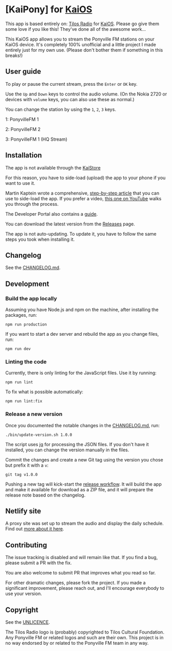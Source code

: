 # [KaiPony] for [KaiOS](https://www.kaiostech.com/)

This app is based entirely on:
[Tilos Radio](https://tilos.hu/page/english) for [KaiOS](https://www.kaiostech.com/).
Please go give them some love if you like this! They've done all of the awesome work...

This KaiOS app allows you to stream the Ponyville FM stations on your KaiOS device. It's completely 100% unofficial and a little project I made entirely just for my own use.
(Please don't bother them if something in this breaks!)

## User guide

To play or pause the current stream, press the `Enter` or `OK` key.

Use the `Up` and `Down` keys to control the audio volume. (On the Nokia 2720 or devices with `volume` keys, you can also use these as normal.)

You can change the station by using the `1`, `2`, `3` keys.

1: PonyvilleFM 1

2: PonyvilleFM 2

3: PonyvilleFM 1 (HQ Stream)

## Installation

The app is not available through the [KaiStore](https://www.kaiostech.com/store/)

For this reason, you have to side-load (upload) the app to your phone if you want to use it.

Martin Kaptein wrote a comprehensive, [step-by-step article](https://www.martinkaptein.com/blog/sideloading-and-deploying-apps-to-kai-os/) that you can use to side-load the app.
If you prefer a video, [this one on YouTube](https://www.youtube.com/watch?v=hQ2EJnNuFz0) walks you through the process.

The Developer Portal also contains a [guide](https://developer.kaiostech.com/getting-started/env-setup/os-env-setup).

You can download the latest version from the [Releases](https://github.com/GloomyJD/KaiPony/releases) page.

The app is not auto-updating. To update it, you have to follow the same steps you took when installing it.

## Changelog

See the [CHANGELOG.md](CHANGELOG.md).

## Development

### Build the app locally

Assuming you have Node.js and npm on the machine, after installing the packages, run:

```shell script
npm run production
```

If you want to start a dev server and rebuild the app as you change files, run: 

```shell script
npm run dev
```

### Linting the code

Currently, there is only linting for the JavaScript files. Use it by running:

```shell script
npm run lint
```

To fix what is possible automatically:

```shell script
npm run lint:fix
```

### Release a new version

Once you documented the notable changes in the [CHANGELOG.md](CHANGELOG.md), run:

```shell script
./bin/update-version.sh 1.0.0
```

The script uses [jq](https://stedolan.github.io/jq/) for processing the JSON files.
If you don't have it installed, you can change the version manually in the files.

Commit the changes and create a new Git tag using the version you chose but prefix it with a `v`:

```shell script
git tag v1.0.0
```

Pushing a new tag will kick-start the [release workflow](.github/workflows/release.yml).
It will build the app and make it available for download as a ZIP file, and it will prepare the release note based on the changelog.

## Netlify site

A proxy site was set up to stream the audio and display the daily schedule. Find out [more about it here](https://github.com/meszarosrob/tilos-radio-for-kaios-netlify).

## Contributing

The issue tracking is disabled and will remain like that.
If you find a bug, please submit a PR with the fix.

You are also welcome to submit PR that improves what you read so far.

For other dramatic changes, please fork the project.
If you made a significant improvement, please reach out, and I'll encourage everybody to use your version.

## Copyright

See the [UNLICENCE](UNLICENSE).

The Tilos Radio logo is (probably) copyrighted to Tilos Cultural Foundation.
Any Ponyville FM or related logos and such are their own. This project is in no way endorsed by or related to the Ponyville FM team in any way.
